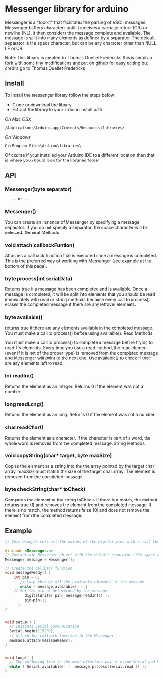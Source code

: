 # Messenger library for arduino
Messenger is a "toolkit" that facilitates the parsing of ASCII messages. Messenger buffers characters until it receives a carriage return (CR) or newline (NL). It then considers the message complete and available. The message is split into many elements as defined by a separator. The default separator is the space character, but can be any character other than NULL, LF or CR.

Note: This library is created by Thomas Ouellet Fredericks this is simply a fork with some tiny modifications and put on github for easy editing but credits go to Thomas Ouellet Fredericks

## Install

To install the messenger library follow the steps below

* Clone or download the library
* Extract the library to your arduino install path

*On Mac OSX*  

    /Applications/Arduino.app/Contents/Resources/libraries/
    
*On Windows*  

    C:\Program Files\Arduino\libraries\
Of course if your installed your Arduino IDE to a different location then that is where you should look for the libraries folder


## API

### Messenger(byte separator)
       -- or --
### Messenger()
You can create an instance of Messenger by specifying a message separator. If you do not specify a separator, the space character will be selected.
General Methods

### void attach(callbackFuntion)
Attaches a callback function that is executed once a message is completed. This is the preferred way of working with Messenger (see example at the bottom of this page).


### byte process(int serialData)
Returns true if a message has been completed and is available. Once a message is completed, it will be split into elements that you should be read immediately with read or string methods because every call to process() erases the completed message if there are any leftover elements.


### byte available()
returns true if there are any elements available in the completed message. You must make a call to process() before using available().
Read Methods

You must make a call to process() to complete a message before trying to read it's elements. Every time you use a read method, the read element (even if it is not of the proper type) is removed from the completed message and Messenger will point to the next one. Use available() to check if their are any elements left to read.
### int readInt()
Returns the element as an integer. Returns 0 if the element was not a number.

### long readLong()
Returns the element as an long. Returns 0 if the element was not a number.

### char readChar()
Returns the element as a character. If the character is part of a word, the whole word is removed from the completed message.
String Methods

### void copyString(char* target, byte maxSize)
Copies the element as a string into the the array pointed by the target char array. maxSize must match the size of the target char array. The element is removed from the completed message.


### byte checkString(char* toCheck)
Compares the element to the string toCheck.
If there is a match, the method returns true (1) and removes the element from the completed message.
If there is no match, the method returns false (0) and does not remove the element from the completed message.

## Example

```c++
// This example sets all the values of the digital pins with a list through a callback function 

#include <Messenger.h>
// Instantiate Messenger object with the default separator (the space character)
Messenger message = Messenger(); 

// Create the callback function
void messageReady() {
    int pin = 0;
       // Loop through all the available elements of the message
       while ( message.available() ) {
	// Set the pin as determined by the message
         digitalWrite( pin, message.readInt() );
         pin=pin+1;
      }
}


void setup() {
  // Initiate Serial Communication
  Serial.begin(115200); 
  // Attach the callback function to the Messenger
  message.attach(messageReady);
}


void loop() {
  // The following line is the most effective way of using Serial and Messenger's callback
  while ( Serial.available() )  message.process(Serial.read () );
}
```